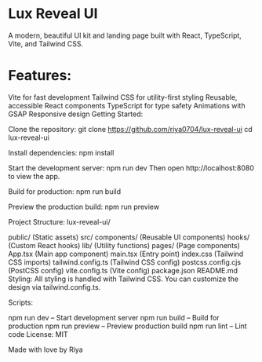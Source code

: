 # Lux Reveal UI

A modern, beautiful UI kit and landing page built with React, TypeScript, Vite, and Tailwind CSS.

# Features:

Vite for fast development
Tailwind CSS for utility-first styling
Reusable, accessible React components
TypeScript for type safety
Animations with GSAP
Responsive design
Getting Started:

Clone the repository: git clone https://github.com/riya0704/lux-reveal-ui
cd lux-reveal-ui

Install dependencies: npm install

Start the development server: npm run dev Then open http://localhost:8080 to view the app.

Build for production: npm run build

Preview the production build: npm run preview

Project Structure: lux-reveal-ui/

public/ (Static assets)
src/
components/ (Reusable UI components)
hooks/ (Custom React hooks)
lib/ (Utility functions)
pages/ (Page components)
App.tsx (Main app component)
main.tsx (Entry point)
index.css (Tailwind CSS imports)
tailwind.config.ts (Tailwind CSS config)
postcss.config.cjs (PostCSS config)
vite.config.ts (Vite config)
package.json
README.md
Styling: All styling is handled with Tailwind CSS. You can customize the design via tailwind.config.ts.

Scripts:

npm run dev – Start development server
npm run build – Build for production
npm run preview – Preview production build
npm run lint – Lint code
License: MIT

Made with love by Riya
